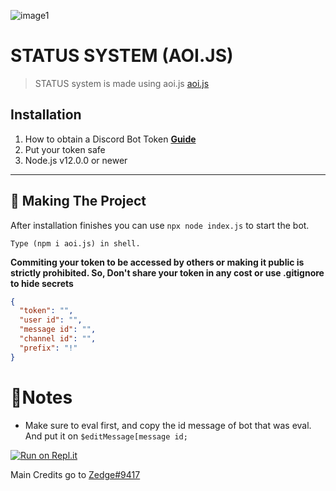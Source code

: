 ![image1](https://user-images.githubusercontent.com/99521910/153735026-b9f61add-d3c4-4680-b80b-c344c433620a.png)
# STATUS SYSTEM (AOI.JS)
> STATUS system is made using aoi.js [aoi.js](https://www.youtube.com/redirect?event=video_description&redir_token=QUFFLUhqazJFYTF0NTNXa0J6d3ZuUE8yTFFqandUeGVYd3xBQ3Jtc0tsa1ItTFVkeE02SEJqcm51T1ozMHhRbW9kS0Qzd2htYTQzajMtSDNuM2NRNTJ6ZUh1MnVXa1BPTzc2VVB6V1JqdkFEX3BzS0d1N1Ixb3RYVGE1YWp0ZlNiejlOX0ZGb3E2eEU4RnROMDVuYzdtbzNQOA&q=https%3A%2F%2Fgithub.com%2FAkaruiDevelopment%2Faoi.js%23readme)

## Installation

1. How to obtain a Discord Bot Token **[Guide](https://discordjs.guide/preparations/setting-up-a-bot-application.html#creating-your-bot)** 
2. Put your token safe
3. Node.js v12.0.0 or newer

---

## 🔎 Making The Project

After installation finishes you can use `npx node index.js` to start the bot.

```
Type (npm i aoi.js) in shell.
```

**Commiting your token to be accessed by others or making it public is strictly prohibited. So, Don't share your token in any cost or use .gitignore to hide secrets**

```json
{
  "token": "",
  "user id": "",
  "message id": "",
  "channel id": "",
  "prefix": "!"
}
```
# 📝Notes
* Make sure to eval first, and copy the id message of bot that was eval. And put it on `$editMessage[message id;`

[![Run on Repl.it](https://repl.it/badge/github/Discord-Bot-Developers1/status-system)](https://repl.it/github/Discord-Bot-Developers1/status-system)

Main Credits go to [Zedge#9417](https://discord.gg/kkhazwM66M)
